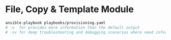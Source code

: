 # File, Copy & Template Module

```bash
ansible-playbook playbooks/provisioning.yaml
# -v  for provides more information than the default output
# -vv for deep troubleshooting and debugging scenarios where need information about Ansible's internal operations
```
